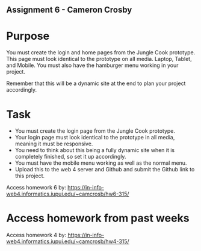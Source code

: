 ## Assignment 6 - Cameron Crosby

# Purpose

You must create the login and home pages from the Jungle Cook prototype. This page must look identical to the prototype on all media. Laptop, Tablet, and Mobile. You must also have the hamburger menu working in your project. 

Remember that this will be a dynamic site at the end to plan your project accordingly.  

# Task

- You must create the login page from the Jungle Cook prototype. 
- Your login page must look identical to the prototype in all media, meaning it must be responsive. 
- You need to think about this being a fully dynamic site when it is completely finished, so set it up accordingly. 
- You must have the mobile menu working as well as the normal menu. 
- Upload this to the web 4 server and Github and submit the Github link to this project. 

Access homework 6 by: 
https://in-info-web4.informatics.iupui.edu/~camcrosb/hw6-315/

# Access homework from past weeks

Access homework 4 by:
https://in-info-web4.informatics.iupui.edu/~camcrosb/hw4-315/
